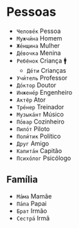 # Pessoas

-   `Челове́к` Pessoa
-   `Мужчи́на` Homem
-   `Же́нщина` Mulher
-   `Де́вочка` Menina
-   `Ребёнок` Criança 🚹
    -   `Де́ти` Crianças
-   `Учи́тель` Professor
-   `До́ктор` Doutor
-   `Инжене́р` Engenheiro
-   `Актёр` Ator
-   `Тре́нер` Treinador
-   `Музыка́нт` Músico
-   `По́вар` Cozinheiro
-   `Пило́т` Piloto
-   `Поли́тик` Político
-   `Друг` Amigo
-   `Капита́н` Capitão
-   `Психо́лог` Psicólogo

## Família

-   `Ма́ма` Mamãe
-   `Па́па` Papai
-   `Брат` Irmão
-   `Сестра́` Irmã
